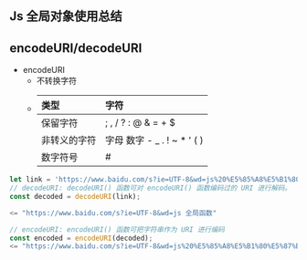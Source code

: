 ## Js 全局对象使用总结

## encodeURI/decodeURI

* encodeURI
  * 不转换字符
  * | 类型 | 字符 |
    | :--- | :--- |
    | 保留字符 | ; , / ? : @ & = + $ |
    | 非转义的字符 | 字母 数字 - \_ . ! ~ \* ' \( \) |
    | 数字符号 | \# |

```javascript
let link = 'https://www.baidu.com/s?ie=UTF-8&wd=js%20%E5%85%A8%E5%B1%80%E5%87%BD%E6%95%B0';
// decodeURI: decodeURI() 函数可对 encodeURI() 函数编码过的 URI 进行解码。
const decoded = decodeURI(link);

<= "https://www.baidu.com/s?ie=UTF-8&wd=js 全局函数"

// encodeURI: encodeURI() 函数可把字符串作为 URI 进行编码
const encoded = encodeURI(decoded);
<= "https://www.baidu.com/s?ie=UTF-8&wd=js%20%E5%85%A8%E5%B1%80%E5%87%BD%E6%95%B0"
```







